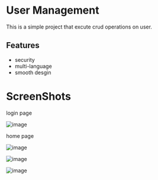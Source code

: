 
# User Management

This is a simple project that excute crud operations on user.



## Features

- security
- multi-language
- smooth desgin

# ScreenShots

login page

![image](https://github.com/mkkasem/user_mangament/assets/75897874/36993c77-f4f5-4e86-98c1-1149e6a2a55e)

home page

![image](https://github.com/mkkasem/user_mangament/assets/75897874/4aced55d-fa23-43db-a0d7-8ca2b9bf07b6)

![image](https://github.com/mkkasem/user_mangament/assets/75897874/22922a76-c0d3-4c32-926e-4c6899650797)

![image](https://github.com/mkkasem/user_mangament/assets/75897874/a4b3ae20-3e12-4425-bea8-e0a30764dc0c)
